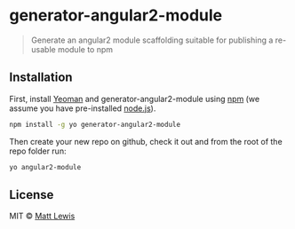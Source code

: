 # generator-angular2-module
> Generate an angular2 module scaffolding suitable for publishing a re-usable module to npm

## Installation

First, install [Yeoman](http://yeoman.io) and generator-angular2-module using [npm](https://www.npmjs.com/) (we assume you have pre-installed [node.js](https://nodejs.org/)).

```bash
npm install -g yo generator-angular2-module
```

Then create your new repo on github, check it out and from the root of the repo folder run:

```bash
yo angular2-module
```

## License

MIT © [Matt Lewis](https://mattlewis.me)
